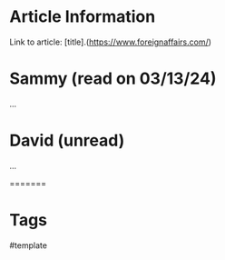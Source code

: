 # Article Information

Link to article: [title].(https://www.foreignaffairs.com/)

# Sammy (read on 03/13/24)

...

# David (unread)

...

=======
# Tags

#template